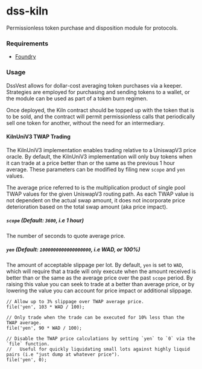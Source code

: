 # dss-kiln

Permissionless token purchase and disposition module for protocols.

### Requirements

* [Foundry](https://github.com/foundry-rs/foundry)

### Usage

DssVest allows for dollar-cost averaging token purchases via a keeper.
Strategies are employed for purchasing and sending tokens to a wallet, or the module can be used as part of a token burn regimen.

Once deployed, the Kiln contract should be topped up with the token that is to be sold, and the contract will permit permissionless calls that periodically sell one token for another, without the need for an intermediary.

#### KilnUniV3 TWAP Trading

The KilnUniV3 implementation enables trading relative to a UniswapV3 price oracle. By default, the KilnUniV3 implementation will only buy tokens when it can trade at a price better than or the same as the previous 1 hour average. These parameters can be modified by filing new `scope` and `yen` values.

The average price referred to is the multiplication product of single pool TWAP values for the given UniswapV3 routing path. As each TWAP value is not dependent on the actual swap amount, it does not incorporate price deterioration based on the total swap amount (aka price impact).

##### `scope` (Default: `3600`, i.e 1 hour)

The number of seconds to quote average price.

##### `yen` (Default: `1000000000000000000`, i.e WAD, or 100%)

The amount of acceptable slippage per lot. By default, `yen` is set to `WAD`, which will require that a trade will only execute when the amount received is better than or the same as the average price over the past `scope` period. By raising this value you can seek to trade at a better than average price, or by lowering the value you can account for price impact or additional slippage.

```
// Allow up to 3% slippage over TWAP average price.
file('yen', 103 * WAD / 100);

// Only trade when the trade can be executed for 10% less than the TWAP average.
file('yen', 90 * WAD / 100);

// Disable the TWAP price calculations by setting `yen` to `0` via the `file` function.
//   Useful for quickly liquidating small lots against highly liquid pairs (i.e "just dump at whatever price").
file('yen', 0);
```
